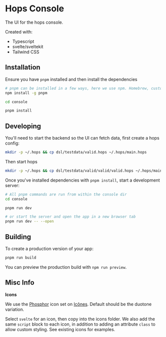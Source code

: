 # Hops Console

The UI for the hops console.

Created with:
- Typescript
- svelte/sveltekit
- Tailwind CSS


## Installation

Ensure you have `pnpm` installed and then install the dependencies

```bash
# pnpm can be installed in a few ways, here we use npm. Homebrew, custom installer etc also available
npm install -g pnpm

cd console

pnpm install
```

## Developing

You'll need to start the backend so the UI can fetch data, first create a hops config:

```bash
mkdir -p ~/.hops && cp dsl/testdata/valid.hops ~/.hops/main.hops
```

Then start hops

```bash
mkdir -p ~/.hops && cp dsl/testdata/valid/valid/valid.hops ~/.hops/main.hops
```

Once you've installed dependencies with `pnpm install`, start a development server:

```bash
# All pnpm commands are run from within the console dir
cd console

pnpm run dev

# or start the server and open the app in a new browser tab
pnpm run dev -- --open
```

## Building

To create a production version of your app:

```bash
pnpm run build
```

You can preview the production build with `npm run preview`.


## Misc Info

**Icons**

We use the [Phosphor](https://icones.js.org/collection/ph) icon set on [Icônes](https://icones.js.org/). Default should be the duotone variation.

Select `svelte` for an icon, then copy into the icons folder. We also add the same `script` block to each icon, in addition to adding an attribute `class` to allow custom styling. See existing icons for examples.
